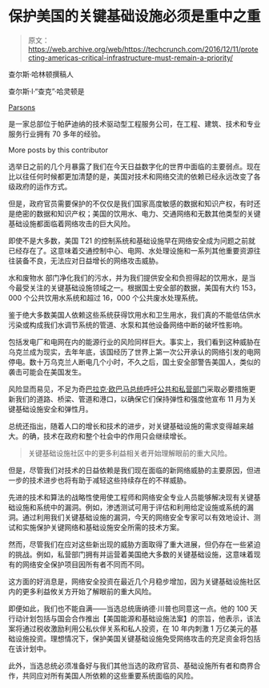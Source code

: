 # 保护美国的关键基础设施必须是重中之重 

> 原文：<https://web.archive.org/web/https://techcrunch.com/2016/12/11/protecting-americas-critical-infrastructure-must-remain-a-priority/>

查尔斯·哈林顿撰稿人

查尔斯·l·“查克”·哈灵顿是

[Parsons](https://web.archive.org/web/20221205230835/https://www.parsons.com/Pages/default.aspx)

是一家总部位于帕萨迪纳的技术驱动型工程服务公司，在工程、建筑、技术和专业服务行业拥有 70 多年的经验。

More posts by this contributor

选举日之前的几个月暴露了我们在今天日益数字化的世界中面临的主要弱点。现在比以往任何时候都更加清楚的是，美国对技术和网络交流的依赖已经永远改变了各级政府的运作方式。

但是，政府官员需要保护的不仅仅是我们国家高度敏感的数据和知识产权，有时还是绝密的数据和知识产权；美国的饮用水、电力、交通网络和无数其他类型的关键基础设施都面临着网络攻击的巨大风险。

即使不是大多数，美国 T21 的控制系统和基础设施早在网络安全成为问题之前就已经存在了。这意味着交通控制中心、电网、水处理设施和一系列其他重要资源往往装备不良，无法应对日益增长的网络攻击威胁。

水和废物水 部门净化我们的污水，并为我们提供安全和负担得起的饮用水，是当今最受关注的关键基础设施领域之一。根据国土安全部的数据，美国有大约 153，000 个公共饮用水系统和超过 16，000 个公共废水处理系统。

鉴于绝大多数美国人依赖这些系统获得饮用水和卫生用水，我们真的不能低估供水污染或构成我们水调节系统的管道、水泵和其他设备网络中断的破坏性影响。

包括发电厂和电网在内的能源行业的风险同样巨大。事实上，我们看到这种威胁在乌克兰成为现实，去年年底，该国经历了世界上第一次公开承认的网络引发的电网停电。数十万乌克兰人断电几个小时，不久之后，国土安全部警告美国人，类似的袭击可能会在美国发生。

风险显而易见，不足为奇[巴拉克·欧巴马总统呼吁公共和私营部门](https://web.archive.org/web/20221205230835/https://www.whitehouse.gov/the-press-office/2016/10/31/presidential-proclamation-critical-infrastructure-security-and)采取必要措施更新我们的道路、桥梁、管道和港口，以确保它们保持弹性和强度他宣布 11 月为关键基础设施安全和弹性月。

总统还指出，随着人口的增长和技术的进步，对关键基础设施的需求变得越来越大。的确，技术在政府和整个社会中的作用只会继续增长。

> 关键基础设施社区中的更多利益相关者开始理解眼前的重大风险。

但是，尽管我们对技术的日益依赖是我们现在面临的新网络威胁的主要原因，但进一步的技术进步也将有助于减轻这些持续存在的不祥威胁。

先进的技术和算法的战略性使用使工程师和网络安全专业人员能够解决现有关键基础设施和系统中的漏洞。例如，渗透测试可用于评估和利用给定设施或系统的漏洞。通过利用我们关键基础设施的漏洞，今天的网络安全专家可以有效地设计、测试和实施保护关键网络和基础设施安全所需的技术方案。

然而，尽管我们在应对这些新出现的威胁方面取得了重大进展，但仍存在一些紧迫的挑战。例如，私营部门拥有并运营着美国绝大多数的关键基础设施，这意味着现有的网络安全保护项目因所有者不同而不同。

这方面的好消息是，网络安全投资在最近几个月稳步增加，因为关键基础设施社区内的更多利益攸关方开始了解眼前的重大风险。

即便如此，我们也不能自满——当选总统唐纳德·川普也同意这一点。他的 100 天行动计划包括与国会合作推出【美国能源和基础设施法案】的宗旨，他表示，该法案将通过税收激励利用公私伙伴关系和私人投资，在 10 年内刺激 1 万亿美元的基础设施投资。理想情况下，保护美国关键基础设施免受网络攻击的充足资金将包括在该计划中。

此外，当选总统必须准备好与我们其他当选的政府官员、基础设施所有者和商界合作，共同应对所有美国人所依赖的这些重要系统面临的风险。